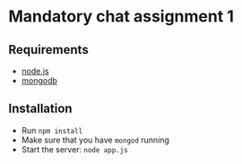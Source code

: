 # Mandatory chat assignment 1

## Requirements
* [node.js](https://nodejs.org/en/download/)
* [mongodb](https://www.mongodb.com/download-center)

## Installation
* Run `npm install`
* Make sure that you have `mongod` running
* Start the server: `node app.js`
